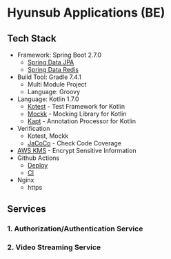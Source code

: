 # Hyunsub Applications (BE)

## Tech Stack

- Framework: Spring Boot 2.7.0
  - [Spring Data JPA](https://spring.io/projects/spring-data-jpa)
  - [Spring Data Redis](https://spring.io/projects/spring-data-redis)
- Build Tool: Gradle 7.4.1
  - Multi Module Project
  - Language: Groovy
- Language: Kotlin 1.7.0
  - [Kotest](https://kotest.io) - Test Framework for Kotlin
  - [Mockk](https://mockk.io) - Mocking Library for Kotlin
  - [Kapt](https://kotlinlang.org/docs/kapt.html) - Annotation Processor for Kotlin
- Verification
  - Kotest, Mockk
  - [JaCoCo](https://www.jacoco.org/jacoco) - Check Code Coverage
- [AWS KMS](https://aws.amazon.com/kms) - Encrypt Sensitive Information
- Github Actions
  - [Deploy](https://github.com/Noverish/hyunsub-apps/blob/master/.github/workflows/auth.yml)
  - [CI](https://github.com/Noverish/hyunsub-apps/blob/master/.github/workflows/ci.yml)
- Nginx
  - https

## Services

### 1. Authorization/Authentication Service

### 2. Video Streaming Service
